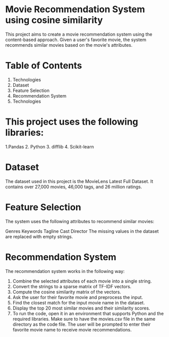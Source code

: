 # Movie Recommendation System using cosine similarity

This project aims to create a movie recommendation system using the content-based approach. Given a user's favorite movie, the system recommends similar movies based on the movie's attributes.

# Table of Contents

1. Technologies
2. Dataset
3. Feature Selection
4. Recommendation System
5. Technologies

# This project uses the following libraries:

1.Pandas
2. Python
3. difflib
4. Scikit-learn

# Dataset
The dataset used in this project is the MovieLens Latest Full Dataset. It contains over 27,000 movies, 46,000 tags, and 26 million ratings.

# Feature Selection
The system uses the following attributes to recommend similar movies:

Genres
Keywords
Tagline
Cast
Director
The missing values in the dataset are replaced with empty strings.

# Recommendation System

The recommendation system works in the following way:

1. Combine the selected attributes of each movie into a single string.
2. Convert the strings to a sparse matrix of TF-IDF vectors.
3. Compute the cosine similarity matrix of the vectors.
4. Ask the user for their favorite movie and preprocess the input.
5. Find the closest match for the input movie name in the dataset.
6. Display the top 20 most similar movies and their similarity scores.
7. To run the code, open it in an environment that supports Python and the required libraries. Make sure to have the movies.csv file in the same directory as the code file. The user will be prompted to enter their favorite movie name to receive movie recommendations.

